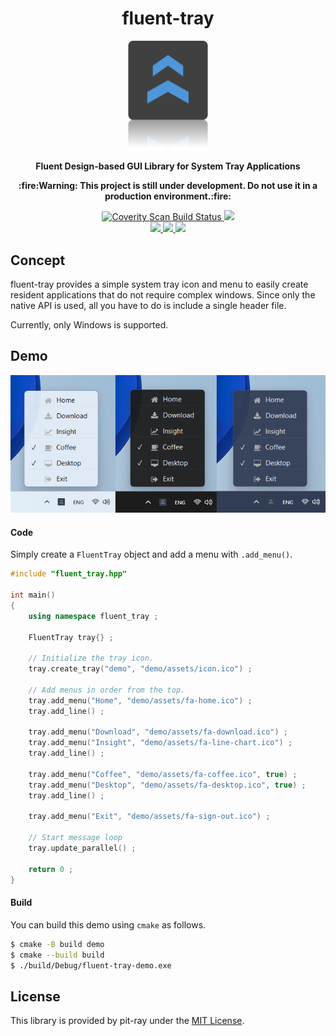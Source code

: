 <h1 align="center">fluent-tray</h1>
<p align="center"><img src="./assets/banner.png" width=128/></p>
<p align="center"><b>Fluent Design-based GUI Library for System Tray Applications</b></p>
<p align="center"><b>:fire:Warning: This project is still under development. Do not use it in a production environment.:fire:</b></p>

<p align="center">
  <a href="https://scan.coverity.com/projects/pit-ray-fluent-tray">
    <img alt="Coverity Scan Build Status"
         src="https://img.shields.io/coverity/scan/29752.svg"/>
  </a>
  <a href="https://app.codacy.com/gh/pit-ray/fluent-tray/dashboard?utm_source=gh&utm_medium=referral&utm_content=&utm_campaign=Badge_grade">
    <img src="https://app.codacy.com/project/badge/Grade/f071c043e5a14b16a7833b125f16a3bb"/>
  </a>

  <br>  

  <a href="https://github.com/pit-ray/fluent-tray/actions/workflows/coverity.yml">
    <img src="https://img.shields.io/github/actions/workflow/status/pit-ray/fluent-tray/coverity.yml?branch=main&label=cov-build&logo=github&style=flat-square" />
  </a>
  <a href="https://github.com/pit-ray/fluent-tray/actions/workflows/codeql.yml">
    <img src="https://img.shields.io/github/actions/workflow/status/pit-ray/fluent-tray/codeql.yml?branch=main&label=CodeQL&logo=github&style=flat-square" />
  </a>
  <a href="https://github.com/pit-ray/fluent-tray/actions/workflows/msvc.yml">
    <img src="https://img.shields.io/github/actions/workflow/status/pit-ray/fluent-tray/windows.yml?branch=main&label=Windows&logo=github&style=flat-square" />
  </a>
</p>

## Concept
fluent-tray provides a simple system tray icon and menu to easily create resident applications that do not require complex windows.
Since only the native API is used, all you have to do is include a single header file.

Currently, only Windows is supported.

## Demo

<img src="assets/demo.png" />

#### Code
Simply create a `FluentTray` object and add a menu with `.add_menu()`.

```cpp
#include "fluent_tray.hpp"

int main()
{
    using namespace fluent_tray ;

    FluentTray tray{} ;

    // Initialize the tray icon.
    tray.create_tray("demo", "demo/assets/icon.ico") ;

    // Add menus in order from the top.
    tray.add_menu("Home", "demo/assets/fa-home.ico") ;
    tray.add_line() ;

    tray.add_menu("Download", "demo/assets/fa-download.ico") ;
    tray.add_menu("Insight", "demo/assets/fa-line-chart.ico") ;
    tray.add_line() ;

    tray.add_menu("Coffee", "demo/assets/fa-coffee.ico", true) ;
    tray.add_menu("Desktop", "demo/assets/fa-desktop.ico", true) ;
    tray.add_line() ;

    tray.add_menu("Exit", "demo/assets/fa-sign-out.ico") ;

    // Start message loop
    tray.update_parallel() ;

    return 0 ;
}
```

#### Build
You can build this demo using `cmake` as follows.

```sh
$ cmake -B build demo
$ cmake --build build
$ ./build/Debug/fluent-tray-demo.exe
```

## License
This library is provided by pit-ray under the [MIT License](./LICENSE.txt).
